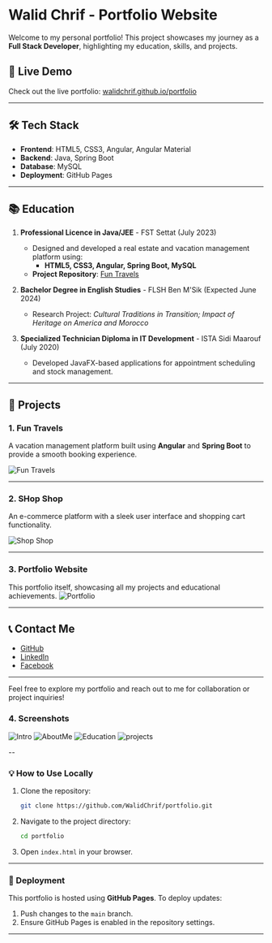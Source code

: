 # Walid Chrif - Portfolio Website

Welcome to my personal portfolio! This project showcases my journey as a **Full Stack Developer**, highlighting my education, skills, and projects. 

## 🔗 Live Demo
Check out the live portfolio: [walidchrif.github.io/portfolio](https://walidchrif.github.io/portfolio/)

---

## 🛠️ Tech Stack

- **Frontend**: HTML5, CSS3, Angular, Angular Material  
- **Backend**: Java, Spring Boot  
- **Database**: MySQL  
- **Deployment**: GitHub Pages

---

## 📚 Education

1. **Professional Licence in Java/JEE** - FST Settat (July 2023)  
   - Designed and developed a real estate and vacation management platform using:
     - **HTML5, CSS3, Angular, Spring Boot, MySQL**
   - **Project Repository**: [Fun Travels](https://github.com/WalidChrif/FunTravels)

2. **Bachelor Degree in English Studies** - FLSH Ben M'Sik (Expected June 2024)  
   - Research Project: *Cultural Traditions in Transition; Impact of Heritage on America and Morocco*

3. **Specialized Technician Diploma in IT Development** - ISTA Sidi Maarouf (July 2020)  
   - Developed JavaFX-based applications for appointment scheduling and stock management.

---

## 🎨 Projects

### 1. Fun Travels  
A vacation management platform built using **Angular** and **Spring Boot** to provide a smooth booking experience.

![Fun Travels](https://github.com/WalidChrif/portfolio/blob/main/src/assets/images/funtravelslogo.png)

---

### 2. SHop Shop  
An e-commerce platform with a sleek user interface and shopping cart functionality.

![Shop Shop](https://github.com/WalidChrif/portfolio/blob/main/src/assets/images/shopshoplogo.png)

---

### 3. Portfolio Website  
This portfolio itself, showcasing all my projects and educational achievements.
![Portfolio](https://github.com/WalidChrif/portfolio/blob/main/src/assets/images/portfolioimgcopy.jpg)

---

## 📞 Contact Me

- [GitHub](https://github.com/WalidChrif)  
- [LinkedIn](https://linkedin.com)  
- [Facebook](https://facebook.com)  

---

Feel free to explore my portfolio and reach out to me for collaboration or project inquiries!

### 4. Screenshots
![Intro](https://github.com/WalidChrif/portfolio/blob/main/src/assets/images/screenshots/portfolio-screenshot-1.jpeg)
![AboutMe](https://github.com/WalidChrif/portfolio/blob/main/src/assets/images/screenshots/portfolio-screenshot-2.jpeg)
![Education](https://github.com/WalidChrif/portfolio/blob/main/src/assets/images/screenshots/portfolio-screenshot-4.jpeg)
![projects](https://github.com/WalidChrif/portfolio/blob/main/src/assets/images/screenshots/portfolio-screenshot-5.jpeg)


--

### 💡 How to Use Locally
1. Clone the repository:
   ```bash
   git clone https://github.com/WalidChrif/portfolio.git
   ```
2. Navigate to the project directory:
   ```bash
   cd portfolio
   ```
3. Open `index.html` in your browser.

---

### 🚀 Deployment
This portfolio is hosted using **GitHub Pages**. To deploy updates:
1. Push changes to the `main` branch.
2. Ensure GitHub Pages is enabled in the repository settings.

---
